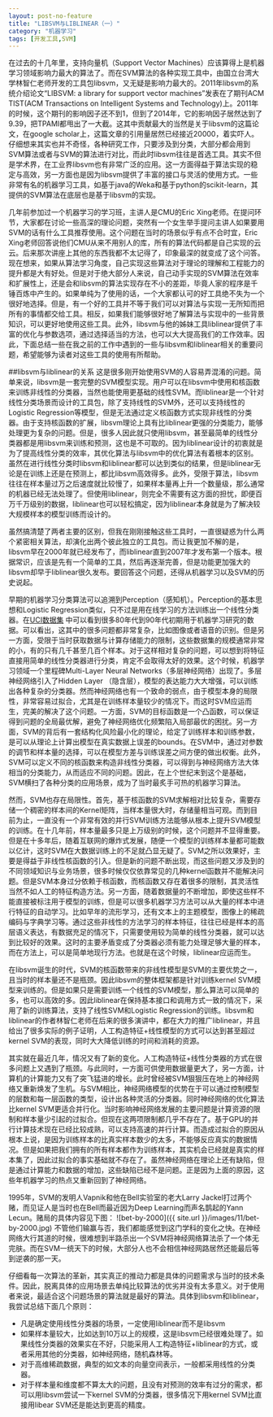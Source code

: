 ```yaml
---
layout: post-no-feature
title: "LIBSVM与LIBLINEAR（一）"
category: "机器学习"
tags: [开发工具,SVM]
---
```


在过去的十几年里，支持向量机（Support Vector Machines）应该算得上是机器学习领域影响力最大的算法了。而在SVM算法的各种实现工具中，由国立台湾大学林智仁老师开发的工具包libsvm，又无疑是影响力最大的。2011年libsvm的系统介绍论文“LIBSVM: a library for support vector machines”发表在了期刊ACM TIST(ACM Transactions on Intelligent Systems and Technology)上。2011年的时候，这个期刊的影响因子还不到1，但到了2014年，它的影响因子居然达到了9.39，把TPAMI都甩出了一大截。这其中贡献最大的当然是关于libsvm的这篇论文，在google scholar上，这篇文章的引用量居然已经接近20000，着实吓人。仔细想来其实也并不奇怪，各种研究工作，只要涉及到分类，大部分都会用到SVM算法或者与SVM的算法进行对比，而此时libsvm往往是首选工具。其实不但是学术界，在工业界libsvm也有非常广泛的应用。这一方面得益于算法实现的稳定与高效，另一方面也是因为libsvm提供了丰富的接口与灵活的使用方式。一些非常有名的机器学习工具，如基于java的Weka和基于python的scikit-learn，其提供的SVM算法在底层也是基于libsvm的实现。

几年前参加过一个机器学习的学习班，主讲人是CMU的Eric Xing老师。在提问环节，大家都在讨论一些高深的理论问题，突然有一个女生举手提问主讲人如果要用SVM的话有什么工具推荐使用。这个问题在当时的场景似乎有点不合时宜，Eric Xing老师回答说他们CMU从来不用别人的库，所有的算法代码都是自己实现的云云。后来那次讲座上其他的东西我都不太记得了，印象最深的就变成了这个问答。现在想来，如果从算法学习角度，自己实现这些算法对于理论的理解和工程能力的提升都是大有好处。但是对于绝大部分人来说，自己动手实现的SVM算法在效率和扩展性上，还是会和libsvm的算法实现存在不小的差距，毕竟人家的程序是千锤百炼中产生的。如果单纯为了使用的话，一个大家都认可的好工具绝不失为一个很好地选择。但是，有一个好的工具并不等于我们可以对算法与实现一无所知而把所有的事情都交给工具。相反，如果我们能够很好地了解算法与实现中的一些背景知识，可以更好地使用这些工具。此外，libsvm与他的姊妹工具liblinear提供了丰富的优化与参数选项，通过选择适当的方法，也可以大大提高我们的工作效率。因此，下面总结一些在我之前的工作中遇到的一些与libsvm和liblinear相关的重要问题，希望能够为读者对这些工具的使用有所帮助。

##libsvm与liblinear的关系
这是很多刚开始使用SVM的人容易弄混淆的问题。简单来说，libsvm是一套完整的SVM模型实现。用户可以在libsvm中使用和核函数来训练非线性的分类器，当然也能使用更基础的线性SVM。而liblinear是一个针对线性分类场景而设计的工具包，除了支持线性的SVM外，还可以支持线性的Logistic Regression等模型，但是无法通过定义核函数方式实现非线性的分类器。由于支持核函数的扩展，libsvm理论上具有比liblinear更强的分类能力，能够处理更为复杂的问题。但是，很多人因此就只使用libsvm，甚至最简单的线性分类器都是用libsvm来训练和预测，这也是不可取的。因为liblinear设计的初衷就是为了提高线性分类的效率，其优化算法与libsvm中的优化算法有着根本的区别。虽然在进行线性分类时libsvm和liblinear都可以达到类似的结果，但是liblinear无论是在训练上还是在预测上，都比libsvm高效得多。此外，受限于算法，libsvm往往在样本量过万之后速度就比较慢了，如果样本量再上升一个数量级，那么通常的机器已经无法处理了。但使用liblinear，则完全不需要有这方面的担忧，即便百万千万级别的数据，liblinear也可以轻松搞定，因为liblinear本身就是为了解决较大规模样本的模型训练而设计的。

虽然搞清楚了两者主要的区别，但我在刚刚接触这些工具时，一直很疑惑为什么两个紧密相关算法，却演化出两个彼此独立的工具包。而让我更加不解的是，libsvm早在2000年就已经发布了，而liblinear直到2007年才发布第一个版本。根据常识，应该是先有一个简单的工具，然后再逐渐完善，但是功能更加强大的libsvm却早于liblinear很久发布。要回答这个问题，还得从机器学习以及SVM的历史说起。

早期的机器学习分类算法可以追溯到Perception（感知机）。Perception的基本思想和Logistic Regression类似，只不过是用在线学习的方法训练出一个线性分类器。在[UCI数据集](https://archive.ics.uci.edu/ml/datasets.html) 中可以看到很多80年代到90年代初期用于机器学习研究的数据。可以看出，这其中的很多问题都非常复杂，比如图像或者语音的识别。但是另一方面，受限于当时获取数据与计算存储能力的限制，这些数据集的规模通常非常的小，有的只有几千甚至几百个样本。对于这样相对复杂的问题，可以想到将特征直接用简单的线性分类器进行分类，肯定不会取得太好的效果。这个时候，机器学习领域一个里程碑Multi-Layer Neural Networks（多层神经网络）出现了。多层神经网络引入了Hidden Layer （隐含层），模型的表达能力大大增强，可以训练出各种复杂的分类器。然而神经网络也有一个致命的弱点，由于模型本身的局限性，非常容易过拟合，尤其是在训练样本量较少的情况下。而这时SVM应运而生，完美的解决了这个问题。一方面，SVM的目标函数是一个凸函数，可以保证得到问题的全局最优解，避免了神经网络优化频繁陷入局部最优的困扰。另一方面，SVM的背后有一套结构化风险最小化的理论，给定了训练样本和训练参数，是可以从理论上计算出模型在真实数据上误差的bounds。在SVM中，通过对参数的调节和样本量的选择，可以在模型方差与训练误差之间方便的做出权衡。此外，SVM可以定义不同的核函数来构造非线性分类器，可以得到与神经网络方法大体相当的分类能力，从而适应不同的问题。因此，在上个世纪末到这个是基础，SVM横扫了各种分类的应用场景，成为了当时最炙手可热的机器学习算法。

然而，SVM也存在局限性。首先，基于核函数的SVM求解相对比较复杂，需要存储一个稠密的样本间的Kernel矩阵，当样本量很大时，存储量相当可观。而到目前为止，一直没有一个非常有效的并行SVM训练方法能够从根本上提升SVM模型的训练。在十几年前，样本量最多只是上万级别的时候，这个问题并不显得重要。但是在十多年后，随着互联网的爆炸式发展，随便一个模型的训练样本量都可能数以亿计，这时SVM在大数据训练上的不足就凸显无疑了。SVM之所以效果好，主要是得益于非线性核函数的引入。但是新的问题不断出现，而这些问题又涉及到的不同领域知识与业务场景，很多时候仅仅依靠常见的几种kernel函数并不能解决问题。但是SVM本身过分依赖于核函数，而核函数又存在着很多的限制，其灵活性当然不如人工的特征构造方法。另一方面，随着数据量的不断增加，即使这些样不能直接被标注用于模型的训练，但是可以很多机器学习方法可以从大量的样本中进行特征的自动学习。比如早年的流形学习，还有文本上的主题模型，图像上的稀疏编码与字典学习等。通过这些非线性的方法学习的样本特征，往往已经是样本的高层语义表达，有数据充足的情况下，只需要使用较为简单的线性分类器，就可以达到比较好的效果。这时的主要矛盾变成了分类器必须有能力处理足够大量的样本，而在方法上，可以是简单地现行方法。也就是在这个时候，liblinear应运而生。

在libsvm诞生的时代，SVM的核函数带来的非线性模型是SVM的主要优势之一，且当时的样本量还不是瓶颈。因此libsvm的整体框架都是针对训练kernel SVM模型来训练的。但是如果只是需要训练一个线性的SVM模型，那么算法可以简单的多，也可以高效的多。因此liblinear在保持基本接口和调用方式一致的情况下，采用了新的训练算法，支持了线性SVM和Logistic Regression的训练。libsvm和liblinear的作者林智仁老师在后来的很多演讲中，都在大力的推广liblinear，并且给出了很多实际的例子证明，人工构造特征+线性模型的方式可以达到甚至超过kernel SVM的表现，同时大大降低训练的时间和消耗的资源。

其实就在最近几年，情况又有了新的变化。人工构造特征+线性分类器的方式在很多问题上又遇到了瓶颈。与此同时，一方面可供使用数据量更大了，另一方面，计算机的计算能力又有了突飞猛进的增长。此时曾经被SVM狠狠压在地上的神经网络又重新焕发了生机。与SVM相比，神经网络模型的优势在于可以通过控制模型的层数和每一层函数的类型，设计出各种灵活的分类器。同时神经网络的优化算法比kernel SVM更适合并行化。当时影响神经网络发展的主要问题是计算资源的限制和样本量少引起的过拟合。但现在这两项限制都几乎不存在了。基于GPU的并行计算技术现在已经比较成熟，可以支持高速的并行计算。而造成过拟合的原因从根本上说，是因为训练样本的比真实样本数少的太多，不能够反应真实的数据情况。但是如果把我们拥有的所有样本都作为训练样本，其实机会已经就是真实的样本集了，因此过拟合的事实基础就不存在了。虽然神经网络在理论上还有缺陷，但是通过计算能力和数据的增加，这些缺陷已经不是问题。正是因为上面的原因，这些年机器学习的热点又重新回到了神经网络。

1995年，SVM的发明人Vapnik和他在Bell实验室的老大Larry Jackel打过两个赌，而见证人是当时也在Bell而最近因为Deep Learning而声名鹊起的Yann Lecun。赌局的具体内容见下图：
![bet-by-2000]({{ site.url }}/images/11/bet-by-2000.jpg)
不管他们输赢与否，我们都能感觉到这门学科的变化之快。在神经网络大行其道的时候，很难想到半路杀出一个SVM将神经网络算法杀了一个体无完肤。而在SVM一统天下的时候，大部分人也不会相信神经网路居然还能最后等到逆袭的那一天。

仔细看每一次算法的革新，其实真正的推动力都是具体的问题需求与当时的技术条件。因此，脱离具体的应用场景去单纯比较算法的优劣并没有太多意义。对于使用者来说，最适合这个问题场景的算法就是最好的算法。具体到libsvm和liblinear，我尝试总结下面几个原则：

*	凡是确定使用线性分类器的场景，一定使用liblinear而不是libsvm
*	如果样本量较大，比如达到10万以上的规模，这是libsvm已经很难处理了。如果线性分类器的效果实在不好，只能采用人工构造特征+liblinear的方式，或者采用其他的分类器，如神经网络，随机森林等。
*	对于高维稀疏数据，典型的如文本的向量空间表示，一般都采用线性的分类器。
*	对于样本量和维度都不算太大的问题，且没有对预测的效率有过分的需求，都可以用libsvm尝试一下kernel SVM的分类器，很多情况下用kernel SVM比直接用libear SVM还是能达到更高的精度。
  